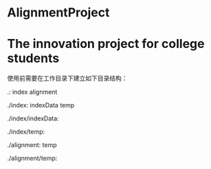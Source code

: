 # AlignmentProject
# The innovation project for college students

使用前需要在工作目录下建立如下目录结构：

.:
index alignment

./index:
indexData   temp

./index/indexData:

./index/temp:

./alignment:
temp

./alignment/temp:
